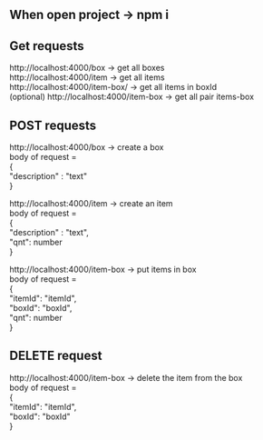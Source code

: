 ## When open project -> npm i

## Get requests

http://localhost:4000/box -> get all boxes <br>
http://localhost:4000/item -> get all items <br>
http://localhost:4000/item-box/<boxID> -> get all items in boxId <br>
(optional) http://localhost:4000/item-box -> get all pair items-box <br>

## POST requests

http://localhost:4000/box -> create a box <br>
body of request = <br>
{ <br>
  "description" : "text" <br>
} <br>

http://localhost:4000/item -> create an item <br>
body of request = <br>
{ <br>
  "description" : "text", <br>
  "qnt": number <br>
} <br>

http://localhost:4000/item-box -> put items in box <br>
body of request = <br>
{ <br>
  "itemId": "itemId", <br>
  "boxId": "boxId", <br>
  "qnt": number <br>
} <br>

## DELETE request <br>

http://localhost:4000/item-box -> delete the item from the box <br>
body of request = <br>
{ <br>
  "itemId": "itemId", <br>
  "boxId": "boxId" <br>
} <br>


